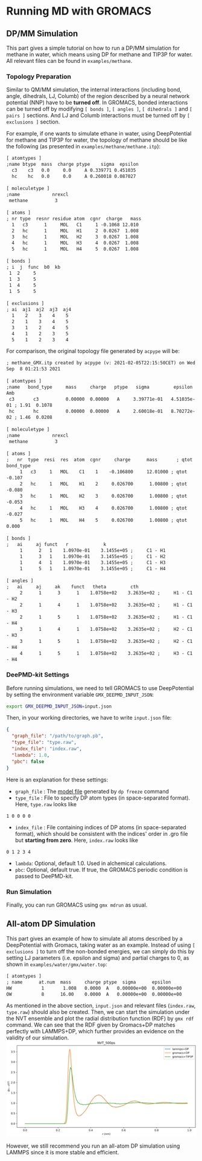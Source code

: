 # Running MD with GROMACS

## DP/MM Simulation

This part gives a simple tutorial on how to run a DP/MM simulation for methane in water, which means using DP for methane and TIP3P for water. All relevant files can be found in `examples/methane`.

### Topology Preparation

Similar to QM/MM simulation, the internal interactions (including bond, angle, dihedrals, LJ, Columb) of the region described by a neural network potential (NNP) have to be **turned off**. In GROMACS, bonded interactions can be turned off by modifying `[ bonds ]`, `[ angles ]`, `[ dihedrals ]` and `[ pairs ]` sections. And LJ and Columb interactions must be turned off by `[ exclusions ]` section.

For example, if one wants to simulate ethane in water, using DeepPotential for methane and TIP3P for water, the topology of methane should be like the following (as presented in `examples/methane/methane.itp`):

```
[ atomtypes ]
;name btype  mass  charge ptype    sigma  epsilon
  c3    c3   0.0     0.0     A 0.339771 0.451035
  hc    hc   0.0     0.0     A 0.260018 0.087027

[ moleculetype ]
;name            nrexcl
 methane          3

[ atoms ]
; nr type  resnr residue atom  cgnr  charge   mass
  1   c3      1     MOL   C1     1 -0.1068 12.010
  2   hc      1     MOL   H1     2  0.0267  1.008
  3   hc      1     MOL   H2     3  0.0267  1.008
  4   hc      1     MOL   H3     4  0.0267  1.008
  5   hc      1     MOL   H4     5  0.0267  1.008

[ bonds ]
; i  j  func  b0  kb
 1  2     5
 1  3     5
 1  4     5
 1  5     5

[ exclusions ]
; ai  aj1  aj2  aj3  aj4
  1    2    3    4    5
  2    1    3    4    5
  3    1    2    4    5
  4    1    2    3    5
  5    1    2    3    4
```

For comparison, the original topology file generated by `acpype` will be:

```
; methane_GMX.itp created by acpype (v: 2021-02-05T22:15:50CET) on Wed Sep  8 01:21:53 2021

[ atomtypes ]
;name   bond_type     mass     charge   ptype   sigma         epsilon       Amb
 c3       c3          0.00000  0.00000   A     3.39771e-01   4.51035e-01 ; 1.91  0.1078
 hc       hc          0.00000  0.00000   A     2.60018e-01   8.70272e-02 ; 1.46  0.0208

[ moleculetype ]
;name            nrexcl
 methane          3

[ atoms ]
;   nr  type  resi  res  atom  cgnr     charge      mass       ; qtot   bond_type
     1   c3     1   MOL    C1    1    -0.106800     12.01000 ; qtot -0.107
     2   hc     1   MOL    H1    2     0.026700      1.00800 ; qtot -0.080
     3   hc     1   MOL    H2    3     0.026700      1.00800 ; qtot -0.053
     4   hc     1   MOL    H3    4     0.026700      1.00800 ; qtot -0.027
     5   hc     1   MOL    H4    5     0.026700      1.00800 ; qtot 0.000

[ bonds ]
;   ai     aj funct   r             k
     1      2   1    1.0970e-01    3.1455e+05 ;     C1 - H1
     1      3   1    1.0970e-01    3.1455e+05 ;     C1 - H2
     1      4   1    1.0970e-01    3.1455e+05 ;     C1 - H3
     1      5   1    1.0970e-01    3.1455e+05 ;     C1 - H4

[ angles ]
;   ai     aj     ak    funct   theta         cth
     2      1      3      1    1.0758e+02    3.2635e+02 ;     H1 - C1     - H2
     2      1      4      1    1.0758e+02    3.2635e+02 ;     H1 - C1     - H3
     2      1      5      1    1.0758e+02    3.2635e+02 ;     H1 - C1     - H4
     3      1      4      1    1.0758e+02    3.2635e+02 ;     H2 - C1     - H3
     3      1      5      1    1.0758e+02    3.2635e+02 ;     H2 - C1     - H4
     4      1      5      1    1.0758e+02    3.2635e+02 ;     H3 - C1     - H4
```

### DeePMD-kit Settings

Before running simulations, we need to tell GROMACS to use DeepPotential by setting the environment variable `GMX_DEEPMD_INPUT_JSON`:

```bash
export GMX_DEEPMD_INPUT_JSON=input.json
```

Then, in your working directories, we have to write `input.json` file:

```json
{
  "graph_file": "/path/to/graph.pb",
  "type_file": "type.raw",
  "index_file": "index.raw",
  "lambda": 1.0,
  "pbc": false
}
```

Here is an explanation for these settings:

- `graph_file` : The [model file](../backend.md) generated by `dp freeze` command
- `type_file` : File to specify DP atom types (in space-separated format). Here, `type.raw` looks like

```
1 0 0 0 0
```

- `index_file` : File containing indices of DP atoms (in space-separated format), which should be consistent with the indices' order in .gro file but **starting from zero**. Here, `index.raw` looks like

```
0 1 2 3 4
```

- `lambda`: Optional, default 1.0. Used in alchemical calculations.
- `pbc`: Optional, default true. If true, the GROMACS periodic condition is passed to DeePMD-kit.

### Run Simulation

Finally, you can run GROMACS using `gmx mdrun` as usual.

## All-atom DP Simulation

This part gives an example of how to simulate all atoms described by a DeepPotential with Gromacs, taking water as an example. Instead of using `[ exclusions ]` to turn off the non-bonded energies, we can simply do this by setting LJ parameters (i.e. epsilon and sigma) and partial charges to 0, as shown in `examples/water/gmx/water.top`:

```
[ atomtypes ]
; name      at.num  mass     charge ptype  sigma      epsilon
HW           1       1.008   0.0000  A   0.00000e+00  0.00000e+00
OW           8      16.00    0.0000  A   0.00000e+00  0.00000e+00
```

As mentioned in the above section, `input.json` and relevant files (`index.raw`, `type.raw`) should also be created. Then, we can start the simulation under the NVT ensemble and plot the radial distribution function (RDF) by `gmx rdf` command. We can see that the RDF given by Gromacs+DP matches perfectly with LAMMPS+DP, which further provides an evidence on the validity of our simulation.
![rdf](../../examples/water/gmx/rdf.png)

However, we still recommend you run an all-atom DP simulation using LAMMPS since it is more stable and efficient.
